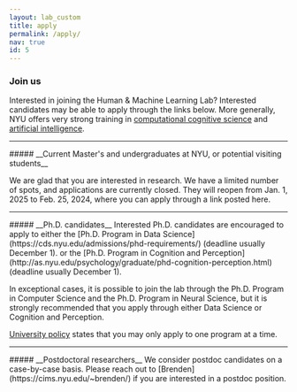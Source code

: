 ```yaml
---
layout: lab_custom
title: apply
permalink: /apply/
nav: true
id: 5
---
```

### __Join us__

Interested in joining the Human & Machine Learning Lab? Interested candidates may be able to apply through the links below. More generally, NYU offers very strong training in [computational cognitive science](https://gureckislab.org/cogsci.html#/) and [artificial intelligence](https://wp.nyu.edu/cilvr/).

<hr class='invis'>
##### __Current Master's and undergraduates at NYU, or potential visiting students__

We are glad that you are interested in research. We have a limited number of spots, and applications are currently closed. They will reopen from Jan. 1, 2025 to Feb. 25, 2024, where you can apply through a link posted here.

<!-- We are glad that you are interested in research. We have a limited number of spots for these opportunities, although we encourage you to apply. To apply, please fill out this [web form](https://forms.gle/XjDdgBHbk1VfBcSe7).  -->

<!-- We aim to get back to you within 1 week with next steps, which are usually a take-home assignment or a note that we unfortunately don't have any opportunities available. If you don't hear from us within a week, please follow up (brenden@nyu.edu). -->

<hr class='invis'>
##### __Ph.D. candidates__
Interested Ph.D. candidates are encouraged to apply to either the 
[Ph.D. Program in Data Science](https://cds.nyu.edu/admissions/phd-requirements/) (deadline usually December 1). 
or the [Ph.D. Program in Cognition and Perception](http://as.nyu.edu/psychology/graduate/phd-cognition-perception.html) (deadline usually  December 1).

In exceptional cases, it is possible to join the lab through the Ph.D. Program in Computer Science and the Ph.D. Program in Neural Science, but it is strongly recommended that you apply through either Data Science or Cognition and Perception.

[University policy](http://gsas.nyu.edu/admissions/gsas-application-resource-center/nyu-gsas-general-application-policies.html#3) states that you may only apply to one program at a time.

<hr class='invis'>
##### __Postdoctoral researchers__
We consider postdoc candidates on a case-by-case basis. Please reach out to [Brenden](https://cims.nyu.edu/~brenden/) if you are interested in a postdoc position.